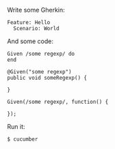 Write some Gherkin:

```gherkin_en
Feature: Hello
  Scenario: World
```

And some code:

```ruby.group1
Given /some regexp/ do
end
```

```java.group1
@Given("some regexp")
public void someRegexp() {
  
}
```

```javascript.group1
Given(/some regexp/, function() {
  
});
```

Run it:

<pre class="sh_sourceCode"><code><span class="sh_regexp">$</span> cucumber
</code></pre>
